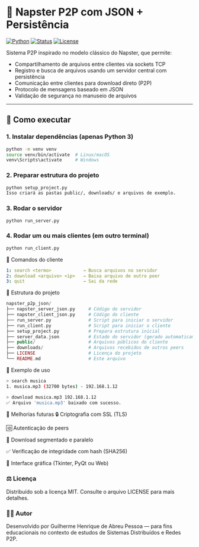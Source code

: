 # 🔗 Napster P2P com JSON + Persistência

[![Python](https://img.shields.io/badge/Python-3.7+-blue?logo=python)](https://www.python.org/)
[![Status](https://img.shields.io/badge/status-em%20desenvolvimento-yellow)]()
[![License](https://img.shields.io/badge/license-MIT-green)]()

Sistema P2P inspirado no modelo clássico do Napster, que permite:

- Compartilhamento de arquivos entre clientes via sockets TCP
- Registro e busca de arquivos usando um servidor central com persistência
- Comunicação entre clientes para download direto (P2P)
- Protocolo de mensagens baseado em JSON
- Validação de segurança no manuseio de arquivos

---

## 🚀 Como executar

### 1. Instalar dependências (apenas Python 3)

```bash
python -m venv venv
source venv/bin/activate  # Linux/macOS
venv\Scripts\activate     # Windows
```

### 2. Preparar estrutura do projeto
```bash
python setup_project.py
Isso criará as pastas public/, downloads/ e arquivos de exemplo.
```

### 3. Rodar o servidor
```bash
python run_server.py
```

### 4. Rodar um ou mais clientes (em outro terminal)
```bash
python run_client.py
```

💬 Comandos do cliente
```yaml
1: search <termo>            → Busca arquivos no servidor
2: download <arquivo> <ip>   → Baixa arquivo de outro peer
3: quit                      → Sai da rede
```

📁 Estrutura do projeto
```php
napster_p2p_json/
├── napster_server_json.py     # Código do servidor
├── napster_client_json.py     # Código do cliente
├── run_server.py              # Script para iniciar o servidor
├── run_client.py              # Script para iniciar o cliente
├── setup_project.py           # Prepara estrutura inicial
├── server_data.json           # Estado do servidor (gerado automaticamente)
├── public/                    # Arquivos públicos do cliente
├── downloads/                 # Arquivos recebidos de outros peers
├── LICENSE                    # Licença do projeto
└── README.md                  # Este arquivo
```

🧪 Exemplo de uso
```bash
> search musica
1. musica.mp3 (32700 bytes) - 192.168.1.12

> download musica.mp3 192.168.1.12
✅ Arquivo 'musica.mp3' baixado com sucesso.
```
📌 Melhorias futuras
🔒 Criptografia com SSL (TLS)

🆔 Autenticação de peers

📡 Download segmentado e paralelo

✅ Verificação de integridade com hash (SHA256)

🎨 Interface gráfica (Tkinter, PyQt ou Web)

### ⚖️ Licença
Distribuído sob a licença MIT. Consulte o arquivo LICENSE para mais detalhes.

### 👨‍💻 Autor
Desenvolvido por Guilherme Henrique de Abreu Pessoa — para fins educacionais no contexto de estudos de Sistemas Distribuídos e Redes P2P.
